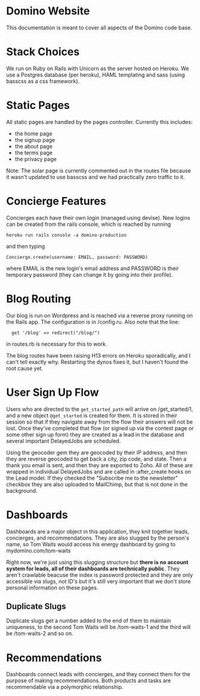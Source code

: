 Domino Website
==============
 This documentation is meant to cover all aspects of the Domino code base.
 
Stack Choices
==============
 We run on Ruby on Rails with Unicorn as the server hosted on Heroku. We use a Postgres database (per heroku), HAML templating and sass (using basscss as a css framework). 
 
Static Pages
============
 All static pages are handled by the pages controller. Currently this includes:
 * the home page
 * the signup page
 * the about page
 * the terms page
 * the privacy page
 
 Note: The solar page is currently commented out in the routes file because it wasn't updated to use basscss and we had practically zero traffic to it.

Concierge Features
==================
  Concierges each have their own login (managed using devise). New logins can be created from the rails console, which is reached by running
  
    heroku run rails console -a domino-production
    
and then typing

    Concierge.create(username: EMAIL, password: PASSWORD)
    
where EMAIL is the new login's email address and PASSWORD is their temporary password (they can change it by going into their profile).

Blog Routing
============

 Our blog is run on Wordpress and is reached via a reverse proxy running on the Rails app. The configuration is in /config.ru. Also note that the line:
 
      get '/blog' => redirect("/blog/")

in routes.rb is necessary for this to work.

The blog routes have been raising H13 errors on Heroku sporadically, and I can't tell exactly why. Restarting the dynos fixes it, but I haven't found the root cause yet.

User Sign Up Flow
=================

Users who are directed to the ``get_started_path`` will arrive on /get_started/1, and a new object ``@get_started`` is created for them. It is stored in their session so that if they navigate away from the flow their answers will not be lost. Once they've completed that flow (or signed up via the contest page or some other sign up form) they are created as a lead in the database and several important DelayedJobs are scheduled.

Using the geocoder gem they are geocoded by their IP address, and then they are reverse geocoded to get back a city, zip code, and state. Then a thank you email is sent, and then they are exported to Zoho. All of these are wrapped in individual DelayedJobs and are called in :after_create hooks on the Lead model. If they checked the "Subscribe me to the newsletter" checkbox they are also uploaded to MailChimp, but that is not done in the background.


Dashboards
==========

Dashboards are a major object in this application, they knit together leads, concierges, and recommendations. They are also slugged by the person's name, so Tom Waits would access his energy dashboard by going to mydomino.com/tom-waits

Right now, we're just using this slugging structure but **there is no account system for leads, all of their dashboards are technically public**. They aren't crawlable beacuse the index is password protected and they are only accessible via slugs, not ID's but it's still very important that we don't store personal information on these pages.

Duplicate Slugs
---------------
 Duplicate slugs get a number added to the end of them to maintain uniqueness, to the second Tom Waits will be /tom-waits-1 and the third will be /tom-waits-2 and so on.
 
 Recommendations
 ===============
 Dashboards connect leads with concierges, and they connect them for the purpose of making recommendations. Both products and tasks are recommendable via a polymorphic relationship.

